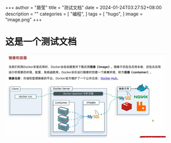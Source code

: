 +++
author = "屑莹"
title = "测试文档"
date = 2024-01-24T03:27:52+08:00
description = ""
categories = [
    "编程",
]
tags = [
    "hugo",
]
image = "image.png"
+++
# 这是一个测试文档
![Alt text](image.png)